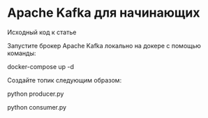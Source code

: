 # Apache Kafka для начинающих

Исходный код к статье 

Запустите брокер Apache Kafka локально на докере с помощью команды:

docker-compose up -d

Создайте топик следующим образом:


python producer.py 

python consumer.py 
